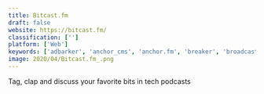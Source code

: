 ```yaml
---
title: Bitcast.fm
draft: false 
website: https://bitcast.fm/
classification: ['']
platform: ['Web']
keywords: ['adbarker', 'anchor_cms', 'anchor.fm', 'breaker', 'broadcast', 'buzzsprout', 'disruption_podcast', 'knomad', 'listen_app', 'luminary', 'otto_radio', 'overcast', 'playary', 'podcast_addict', 'podmap.org', 'saycaster', 'spext_bot', 'tetra', 'transistor.fm', 'whipnote', 'gpodder', 'itunes']
image: 2020/04/Bitcast.fm_.png
---
```

Tag, clap and discuss your favorite bits in tech podcasts